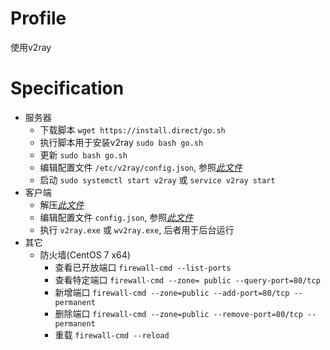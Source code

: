 # Profile
使用v2ray

# Specification
 * 服务器   
   * 下载脚本 `wget https://install.direct/go.sh`
   * 执行脚本用于安装v2ray `sudo bash go.sh`
   * 更新 `sudo bash go.sh`
   * 编辑配置文件 `/etc/v2ray/config.json`, 参照[*此文件*](./config_server.json)
   * 启动 `sudo systemctl start v2ray` 或 `service v2ray start`
 * 客户端
   * 解压[*此文件*](./v2ray-windows-64.zip)
   * 编辑配置文件 `config.json`, 参照[*此文件*](./config_client.json)
   * 执行 `v2ray.exe` 或 `wv2ray.exe`, 后者用于后台运行
 * 其它
   * 防火墙(CentOS 7 x64)
     * 查看已开放端口 `firewall-cmd --list-ports`
     * 查看特定端口 `firewall-cmd --zone= public --query-port=80/tcp`
     * 新增端口 `firewall-cmd --zone=public --add-port=80/tcp --permanent`
     * 删除端口 `firewall-cmd --zone=public --remove-port=80/tcp --permanent`
     * 重载 `firewall-cmd --reload`